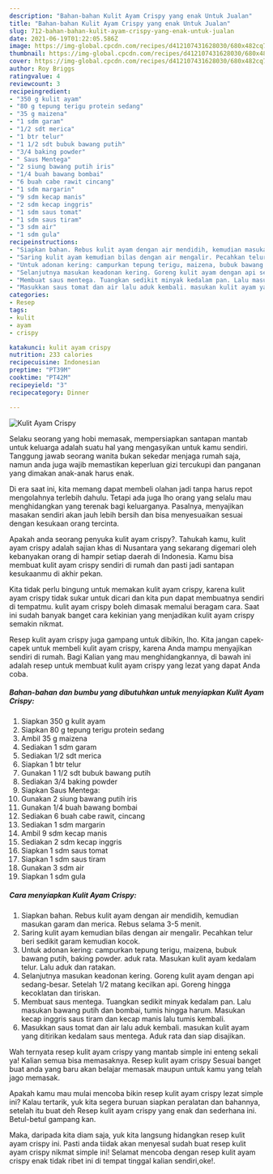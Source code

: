 ```yaml
---
description: "Bahan-bahan Kulit Ayam Crispy yang enak Untuk Jualan"
title: "Bahan-bahan Kulit Ayam Crispy yang enak Untuk Jualan"
slug: 712-bahan-bahan-kulit-ayam-crispy-yang-enak-untuk-jualan
date: 2021-06-19T01:22:05.586Z
image: https://img-global.cpcdn.com/recipes/d412107431628030/680x482cq70/kulit-ayam-crispy-foto-resep-utama.jpg
thumbnail: https://img-global.cpcdn.com/recipes/d412107431628030/680x482cq70/kulit-ayam-crispy-foto-resep-utama.jpg
cover: https://img-global.cpcdn.com/recipes/d412107431628030/680x482cq70/kulit-ayam-crispy-foto-resep-utama.jpg
author: Roy Briggs
ratingvalue: 4
reviewcount: 3
recipeingredient:
- "350 g kulit ayam"
- "80 g tepung terigu protein sedang"
- "35 g maizena"
- "1 sdm garam"
- "1/2 sdt merica"
- "1 btr telur"
- "1 1/2 sdt bubuk bawang putih"
- "3/4 baking powder"
- " Saus Mentega"
- "2 siung bawang putih iris"
- "1/4 buah bawang bombai"
- "6 buah cabe rawit cincang"
- "1 sdm margarin"
- "9 sdm kecap manis"
- "2 sdm kecap inggris"
- "1 sdm saus tomat"
- "1 sdm saus tiram"
- "3 sdm air"
- "1 sdm gula"
recipeinstructions:
- "Siapkan bahan. Rebus kulit ayam dengan air mendidih, kemudian masukan garam dan merica. Rebus selama 3-5 menit."
- "Saring kulit ayam kemudian bilas dengan air mengalir. Pecahkan telur beri sedikit garam kemudian kocok."
- "Untuk adonan kering: campurkan tepung terigu, maizena, bubuk bawang putih, baking powder. aduk rata. Masukan kulit ayam kedalam telur. Lalu aduk dan ratakan."
- "Selanjutnya masukan keadonan kering. Goreng kulit ayam dengan api sedang-besar. Setelah 1/2 matang kecilkan api. Goreng hingga kecoklatan dan tiriskan."
- "Membuat saus mentega. Tuangkan sedikit minyak kedalam pan. Lalu masukan bawang putih dan bombai, tumis hingga harum. Masukan kecap inggris saus tiram dan kecap manis lalu tumis kembali."
- "Masukkan saus tomat dan air lalu aduk kembali. masukan kulit ayam yang ditirikan kedalam saus mentega. Aduk rata dan siap disajikan."
categories:
- Resep
tags:
- kulit
- ayam
- crispy

katakunci: kulit ayam crispy 
nutrition: 233 calories
recipecuisine: Indonesian
preptime: "PT39M"
cooktime: "PT42M"
recipeyield: "3"
recipecategory: Dinner

---
```



![Kulit Ayam Crispy](https://img-global.cpcdn.com/recipes/d412107431628030/680x482cq70/kulit-ayam-crispy-foto-resep-utama.jpg)

Selaku seorang yang hobi memasak, mempersiapkan santapan mantab untuk keluarga adalah suatu hal yang mengasyikan untuk kamu sendiri. Tanggung jawab seorang  wanita bukan sekedar menjaga rumah saja, namun anda juga wajib memastikan keperluan gizi tercukupi dan panganan yang dimakan anak-anak harus enak.

Di era  saat ini, kita memang dapat membeli olahan jadi tanpa harus repot mengolahnya terlebih dahulu. Tetapi ada juga lho orang yang selalu mau menghidangkan yang terenak bagi keluarganya. Pasalnya, menyajikan masakan sendiri akan jauh lebih bersih dan bisa menyesuaikan sesuai dengan kesukaan orang tercinta. 



Apakah anda seorang penyuka kulit ayam crispy?. Tahukah kamu, kulit ayam crispy adalah sajian khas di Nusantara yang sekarang digemari oleh kebanyakan orang di hampir setiap daerah di Indonesia. Kamu bisa membuat kulit ayam crispy sendiri di rumah dan pasti jadi santapan kesukaanmu di akhir pekan.

Kita tidak perlu bingung untuk memakan kulit ayam crispy, karena kulit ayam crispy tidak sukar untuk dicari dan kita pun dapat membuatnya sendiri di tempatmu. kulit ayam crispy boleh dimasak memalui beragam cara. Saat ini sudah banyak banget cara kekinian yang menjadikan kulit ayam crispy semakin nikmat.

Resep kulit ayam crispy juga gampang untuk dibikin, lho. Kita jangan capek-capek untuk membeli kulit ayam crispy, karena Anda mampu menyajikan sendiri di rumah. Bagi Kalian yang mau menghidangkannya, di bawah ini adalah resep untuk membuat kulit ayam crispy yang lezat yang dapat Anda coba.

<!--inarticleads1-->

##### Bahan-bahan dan bumbu yang dibutuhkan untuk menyiapkan Kulit Ayam Crispy:

1. Siapkan 350 g kulit ayam
1. Siapkan 80 g tepung terigu protein sedang
1. Ambil 35 g maizena
1. Sediakan 1 sdm garam
1. Sediakan 1/2 sdt merica
1. Siapkan 1 btr telur
1. Gunakan 1 1/2 sdt bubuk bawang putih
1. Sediakan 3/4 baking powder
1. Siapkan  Saus Mentega:
1. Gunakan 2 siung bawang putih iris
1. Gunakan 1/4 buah bawang bombai
1. Sediakan 6 buah cabe rawit, cincang
1. Sediakan 1 sdm margarin
1. Ambil 9 sdm kecap manis
1. Sediakan 2 sdm kecap inggris
1. Siapkan 1 sdm saus tomat
1. Siapkan 1 sdm saus tiram
1. Gunakan 3 sdm air
1. Siapkan 1 sdm gula




<!--inarticleads2-->

##### Cara menyiapkan Kulit Ayam Crispy:

1. Siapkan bahan. Rebus kulit ayam dengan air mendidih, kemudian masukan garam dan merica. Rebus selama 3-5 menit.
1. Saring kulit ayam kemudian bilas dengan air mengalir. Pecahkan telur beri sedikit garam kemudian kocok.
1. Untuk adonan kering: campurkan tepung terigu, maizena, bubuk bawang putih, baking powder. aduk rata. Masukan kulit ayam kedalam telur. Lalu aduk dan ratakan.
1. Selanjutnya masukan keadonan kering. Goreng kulit ayam dengan api sedang-besar. Setelah 1/2 matang kecilkan api. Goreng hingga kecoklatan dan tiriskan.
1. Membuat saus mentega. Tuangkan sedikit minyak kedalam pan. Lalu masukan bawang putih dan bombai, tumis hingga harum. Masukan kecap inggris saus tiram dan kecap manis lalu tumis kembali.
1. Masukkan saus tomat dan air lalu aduk kembali. masukan kulit ayam yang ditirikan kedalam saus mentega. Aduk rata dan siap disajikan.




Wah ternyata resep kulit ayam crispy yang mantab simple ini enteng sekali ya! Kalian semua bisa memasaknya. Resep kulit ayam crispy Sesuai banget buat anda yang baru akan belajar memasak maupun untuk kamu yang telah jago memasak.

Apakah kamu mau mulai mencoba bikin resep kulit ayam crispy lezat simple ini? Kalau tertarik, yuk kita segera buruan siapkan peralatan dan bahannya, setelah itu buat deh Resep kulit ayam crispy yang enak dan sederhana ini. Betul-betul gampang kan. 

Maka, daripada kita diam saja, yuk kita langsung hidangkan resep kulit ayam crispy ini. Pasti anda tiidak akan menyesal sudah buat resep kulit ayam crispy nikmat simple ini! Selamat mencoba dengan resep kulit ayam crispy enak tidak ribet ini di tempat tinggal kalian sendiri,oke!.

